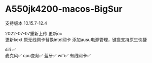 # A550jk4200-macos-BigSur

支持版本 10.15.7-12.4


2022-07-07重新上传 
更新oc  
更新kext 
原无线网卡替换intel网卡 
添加ausu电源管理，键盘支持原生快捷 

siri ✅  
麦克风✅ 
cpu变频✅ 
蓝牙✅ 
wifi✅ 
有线网卡✅ 
